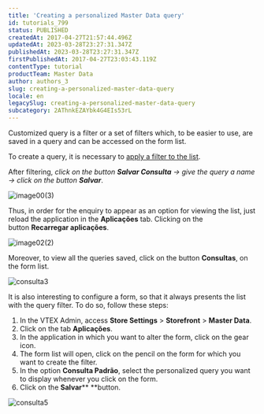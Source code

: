 ```yaml
---
title: 'Creating a personalized Master Data query'
id: tutorials_799
status: PUBLISHED
createdAt: 2017-04-27T21:57:44.496Z
updatedAt: 2023-03-28T23:27:31.347Z
publishedAt: 2023-03-28T23:27:31.347Z
firstPublishedAt: 2017-04-27T23:03:43.119Z
contentType: tutorial
productTeam: Master Data
author: authors_3
slug: creating-a-personalized-master-data-query
locale: en
legacySlug: creating-a-personalized-master-data-query
subcategory: 2AThnkEZAYbk4G4EIs53rL
---
```


Customized query is a filter or a set of filters which, to be easier to use, are saved in a query and can be accessed on the form list.

To create a query, it is necessary to [apply a filter to the list](/en/tutorial/filtering-data-on-master-data). 

After filtering, _click on the button **Salvar Consulta** -> give the query a name -> click on the button **Salvar**_.

![image00(3)](//images.contentful.com/alneenqid6w5/Cj2YVA2pZ64Sscy0O2MA0/6698a619ebf6041e828b61ef657ceb89/image003.png)

Thus, in order for the enquiry to appear as an option for viewing the list, just reload the application in the **Aplicações** tab. Clicking on the button **Recarregar aplicações**.

![image02(2)](//images.contentful.com/alneenqid6w5/23qCsgXVSYQYmsS6Ya6eAs/99c65c0009dd7f9e75c1ba4a2cea50cc/image022.png)

Moreover, to view all the queries saved, click on the button **Consultas**, on the form list.

![consulta3](//images.contentful.com/alneenqid6w5/4h0zjZuAc8W8eUaqImo2qg/b1c06c13603d398d1f83bef9f7deb19b/image012.png)

It is also interesting to configure a form, so that it always presents the list with the query filter. To do so, follow these steps:

1. In the VTEX Admin, access **Store Settings** > **Storefront** > **Master Data**.
2. Click on the tab **Aplicações**.
3. In the application in which you want to alter the form, click on the gear icon.
4. The form list will open, click on the pencil on the form for which you want to create the filter.
5. In the option **Consulta Padrão**, select the personalized query you want to display whenever you click on the form.
6. Click on the **Salvar**** **button.

![consulta5](//images.contentful.com/alneenqid6w5/66y0WU112osUwkwuyMquMW/a9143a8ca1aa05bc49cc69d1dd102002/image032.png)
